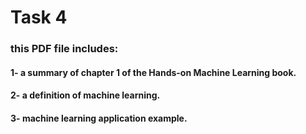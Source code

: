 # Task 4
### this PDF file includes:
#### 1- a summary of chapter 1 of the Hands-on Machine Learning book.
#### 2- a definition of machine learning.
#### 3- machine learning application example.
